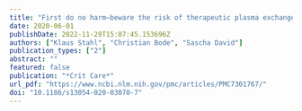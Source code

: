 ```yaml
---
title: "First do no harm—beware the risk of therapeutic plasma exchange in severe COVID-19"
date: 2020-06-01
publishDate: 2022-11-29T15:07:45.153696Z
authors: ["Klaus Stahl", "Christian Bode", "Sascha David"]
publication_types: ["2"]
abstract: ""
featured: false
publication: "*Crit Care*"
url_pdf: "https://www.ncbi.nlm.nih.gov/pmc/articles/PMC7301767/"
doi: "10.1186/s13054-020-03070-7"
---
```


